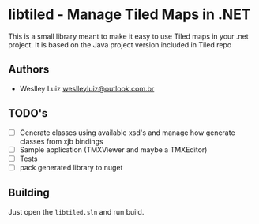 # libtiled - Manage Tiled Maps in .NET

This is a small library meant to make it easy to use Tiled maps in your .net project. It is based on the Java project version included in Tiled repo

## Authors

* Weslley Luiz <weslleyluiz@outlook.com.br>

## TODO's
- [ ] Generate classes using available xsd's and manage how generate classes from xjb bindings
- [ ] Sample application (TMXViewer and maybe a TMXEditor)
- [ ] Tests 
- [ ] pack generated library to nuget

## Building

Just open the `libtiled.sln` and run build. 